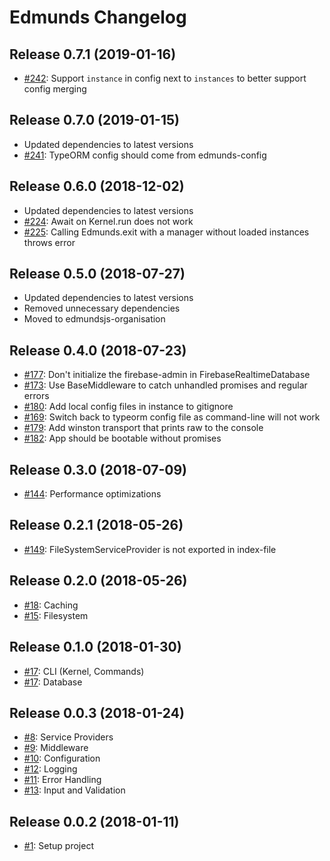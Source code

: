 # Edmunds Changelog

## Release 0.7.1 (2019-01-16)

- [#242](https://github.com/edmundsjs/framework/issues/242): Support `instance` in config next to `instances` to better support config merging


## Release 0.7.0 (2019-01-15)

- Updated dependencies to latest versions
- [#241](https://github.com/edmundsjs/framework/issues/241): TypeORM config should come from edmunds-config


## Release 0.6.0 (2018-12-02)

- Updated dependencies to latest versions
- [#224](https://github.com/edmundsjs/framework/issues/224): Await on Kernel.run does not work
- [#225](https://github.com/edmundsjs/framework/issues/225): Calling Edmunds.exit with a manager without loaded instances throws error


## Release 0.5.0 (2018-07-27)

- Updated dependencies to latest versions
- Removed unnecessary dependencies
- Moved to edmundsjs-organisation


## Release 0.4.0 (2018-07-23)

- [#177](https://github.com/edmundsjs/framework/issues/177): Don't initialize the firebase-admin in FirebaseRealtimeDatabase
- [#173](https://github.com/edmundsjs/framework/issues/173): Use BaseMiddleware to catch unhandled promises and regular errors
- [#180](https://github.com/edmundsjs/framework/issues/180): Add local config files in instance to gitignore
- [#169](https://github.com/edmundsjs/framework/issues/169): Switch back to typeorm config file as command-line will not work
- [#179](https://github.com/edmundsjs/framework/issues/179): Add winston transport that prints raw to the console
- [#182](https://github.com/edmundsjs/framework/issues/182): App should be bootable without promises


## Release 0.3.0 (2018-07-09)

- [#144](https://github.com/edmundsjs/framework/issues/144): Performance optimizations


## Release 0.2.1 (2018-05-26)

- [#149](https://github.com/edmundsjs/framework/issues/149): FileSystemServiceProvider is not exported in index-file


## Release 0.2.0 (2018-05-26)

- [#18](https://github.com/edmundsjs/framework/issues/18): Caching
- [#15](https://github.com/edmundsjs/framework/issues/15): Filesystem


## Release 0.1.0 (2018-01-30)

- [#17](https://github.com/edmundsjs/framework/issues/17): CLI (Kernel, Commands)
- [#17](https://github.com/edmundsjs/framework/issues/17): Database


## Release 0.0.3 (2018-01-24)

- [#8](https://github.com/edmundsjs/framework/issues/8): Service Providers
- [#9](https://github.com/edmundsjs/framework/issues/9): Middleware
- [#10](https://github.com/edmundsjs/framework/issues/10): Configuration
- [#12](https://github.com/edmundsjs/framework/issues/12): Logging
- [#11](https://github.com/edmundsjs/framework/issues/11): Error Handling
- [#13](https://github.com/edmundsjs/framework/issues/13): Input and Validation


## Release 0.0.2 (2018-01-11)

- [#1](https://github.com/edmundsjs/framework/issues/1): Setup project
